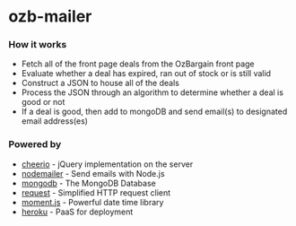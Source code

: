 # ozb-mailer

### How it works
- Fetch all of the front page deals from the OzBargain front page
- Evaluate whether a deal has expired, ran out of stock or is still valid
- Construct a JSON to house all of the deals
- Process the JSON through an algorithm to determine whether a deal is good or not
- If a deal is good, then add to mongoDB and send email(s) to designated email address(es)

### Powered by
- [cheerio](https://github.com/cheeriojs/cheerio) - jQuery implementation on the server
- [nodemailer](https://github.com/nodemailer/nodemailer) - Send emails with Node.js
- [mongodb](https://github.com/mongodb/mongo) - The MongoDB Database
- [request](https://github.com/request/request) - Simplified HTTP request client
- [moment.js](https://github.com/moment/moment) - Powerful date time library
- [heroku](https://www.heroku.com/) - PaaS for deployment
